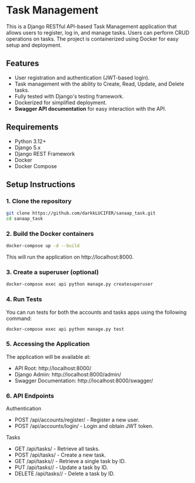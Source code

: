 # Task Management

This is a Django RESTful API-based Task Management application that allows users to register, log in, and manage tasks.
Users can perform CRUD operations on tasks. The project is containerized using Docker for easy setup and deployment.

## Features

- User registration and authentication (JWT-based login).
- Task management with the ability to Create, Read, Update, and Delete tasks.
- Fully tested with Django's testing framework.
- Dockerized for simplified deployment.
- **Swagger API documentation** for easy interaction with the API.

## Requirements

- Python 3.12+
- Django 5.x
- Django REST Framework
- Docker
- Docker Compose

## Setup Instructions

### 1. Clone the repository

```bash
git clone https://github.com/darkkLUCIFER/sanaap_task.git
cd sanaap_task
```

### 2. Build the Docker containers

```bash
docker-compose up -d --build
```

This will run the application on http://localhost:8000.

### 3. Create a superuser (optional)

```bash
docker-compose exec api python manage.py createsuperuser
```

### 4. Run Tests

You can run tests for both the accounts and tasks apps using the following command:

```bash
docker-compose exec api python manage.py test
```

### 5. Accessing the Application

The application will be available at:

- API Root: http://localhost:8000/
- Django Admin: http://localhost:8000/admin/
- Swagger Documentation: http://localhost:8000/swagger/

### 6. API Endpoints

Authentication

- POST /api/accounts/register/ - Register a new user.
- POST /api/accounts/login/ - Login and obtain JWT token.

Tasks

- GET /api/tasks/ - Retrieve all tasks.
- POST /api/tasks/ - Create a new task.
- GET /api/tasks/<id>/ - Retrieve a single task by ID.
- PUT /api/tasks/<id>/ - Update a task by ID.
- DELETE /api/tasks/<id>/ - Delete a task by ID.

